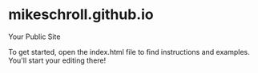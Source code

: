 mikeschroll.github.io
=====================

Your Public Site

To get started, open the index.html file to find instructions and examples. You'll start your editing there!
